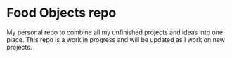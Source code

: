 # Food Objects repo

My personal repo to combine all my unfinished projects and ideas into one place. This repo is a work in progress and will be updated as I work on new projects.

